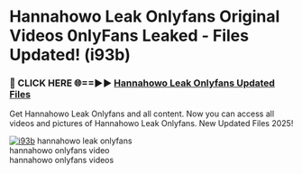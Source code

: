 # Hannahowo Leak Onlyfans Original Videos 0nlyFans Leaked - Files Updated! (i93b)

<h3>🔴 CLICK HERE 🌐==►► <a href="https://tinyurl.com/2jnfzry5" rel="nofollow">Hannahowo Leak Onlyfans Updated Files</a></h3>

Get Hannahowo Leak Onlyfans and all content. Now you can access all videos and pictures of Hannahowo Leak Onlyfans. New Updated Files 2025!

[![i93b](https://i.imgur.com/GyGTBgg.gif)](https://tinyurl.com/2jnfzry5)
hannahowo leak onlyfans<br>
hannahowo onlyfans video<br>
hannahowo onlyfans videos